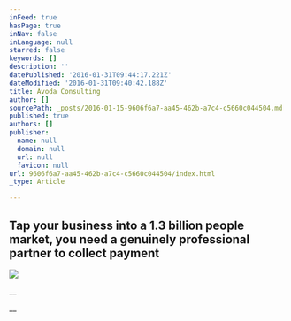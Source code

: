 ```yaml
---
inFeed: true
hasPage: true
inNav: false
inLanguage: null
starred: false
keywords: []
description: ''
datePublished: '2016-01-31T09:44:17.221Z'
dateModified: '2016-01-31T09:40:42.188Z'
title: Avoda Consulting
author: []
sourcePath: _posts/2016-01-15-9606f6a7-aa45-462b-a7c4-c5660c044504.md
published: true
authors: []
publisher:
  name: null
  domain: null
  url: null
  favicon: null
url: 9606f6a7-aa45-462b-a7c4-c5660c044504/index.html
_type: Article

---
```

## Tap your business into a 1.3 billion people market, you need a genuinely professional partner to collect payment
![](https://s3-us-west-2.amazonaws.com/the-grid-img/p/4041b27f84aff8e80aa99ebbeb93a768be8197fa.jpg)

__

__